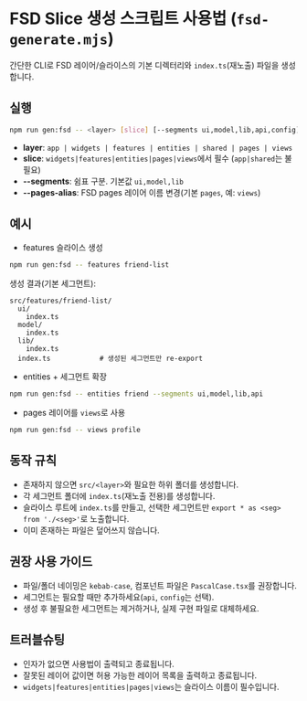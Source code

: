 # FSD Slice 생성 스크립트 사용법 (`fsd-generate.mjs`)

간단한 CLI로 FSD 레이어/슬라이스의 기본 디렉터리와 `index.ts`(재노출) 파일을 생성합니다.

## 실행

```bash
npm run gen:fsd -- <layer> [slice] [--segments ui,model,lib,api,config] [--pages-alias views]
```

- **layer**: `app | widgets | features | entities | shared | pages | views`
- **slice**: `widgets|features|entities|pages|views`에서 필수 (`app|shared`는 불필요)
- **--segments**: 쉼표 구분. 기본값 `ui,model,lib`
- **--pages-alias**: FSD pages 레이어 이름 변경(기본 `pages`, 예: `views`)

## 예시

- features 슬라이스 생성

```bash
npm run gen:fsd -- features friend-list
```

생성 결과(기본 세그먼트):

```
src/features/friend-list/
  ui/
    index.ts
  model/
    index.ts
  lib/
    index.ts
  index.ts            # 생성된 세그먼트만 re-export
```

- entities + 세그먼트 확장

```bash
npm run gen:fsd -- entities friend --segments ui,model,lib,api
```

- pages 레이어를 `views`로 사용

```bash
npm run gen:fsd -- views profile
```

## 동작 규칙

- 존재하지 않으면 `src/<layer>`와 필요한 하위 폴더를 생성합니다.
- 각 세그먼트 폴더에 `index.ts`(재노출 전용)를 생성합니다.
- 슬라이스 루트에 `index.ts`를 만들고, 선택한 세그먼트만 `export * as <seg> from './<seg>'`로 노출합니다.
- 이미 존재하는 파일은 덮어쓰지 않습니다.

## 권장 사용 가이드

- 파일/폴더 네이밍은 `kebab-case`, 컴포넌트 파일은 `PascalCase.tsx`를 권장합니다.
- 세그먼트는 필요할 때만 추가하세요(`api`, `config`는 선택).
- 생성 후 불필요한 세그먼트는 제거하거나, 실제 구현 파일로 대체하세요.

## 트러블슈팅

- 인자가 없으면 사용법이 출력되고 종료됩니다.
- 잘못된 레이어 값이면 허용 가능한 레이어 목록을 출력하고 종료됩니다.
- `widgets|features|entities|pages|views`는 슬라이스 이름이 필수입니다.
